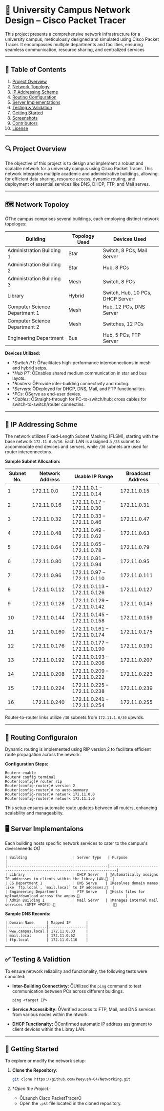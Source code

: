 # 🏫 University Campus Network Design – Cisco Packet Tracer
This project presents a comprehensive network infrastructure for a university campus, meticulously designed and simulated using Cisco Packet Tracer. It encompasses multiple departments and facilities, ensuring seamless communication, resource sharing, and centralized services

---

## 📌 Table of Contents

1. [Project Overview](#project-overview)
2. [Network Topology](#network-topology)
3. [IP Addressing Scheme](#ip-addressing-scheme)
4. [Routing Configuration](#routing-configuration)
5. [Server Implementations](#server-implementations)
6. [Testing & Validation](#testing--validation)
7. [Getting Started](#getting-started)
8. [Screenshots](#screenshots)
9. [Contributors](#contributors)
10. [License](#license)

---

## 🔍 Project Overview

The objective of this project is to design and implement a robust and scalable network for a university campus using Cisco Packet Tracer. This network integrates multiple academic and administrative buildings, allowing for efficient data sharing, resource access, dynamic routing, and deployment of essential services like DNS, DHCP, FTP, and Mail serves.

---

## 🗺️ Network Topoloy

The campus comprises several buildings, each employing distinct network topologes:

| Building                          | Topology Used | Devices Used                          |
|-----------------------------------|---------------|----------------------------------------|
| Administration Building 1         | Star          | Switch, 8 PCs, Mail Server             |
| Administration Building 2         | Star          | Hub, 8 PCs                             |
| Administration Building 3         | Mesh          | Switch, 8 PCs                          |
| Library                           | Hybrid        | Switch, Hub, 10 PCs, DHCP Server       |
| Computer Science Department 1     | Mesh          | Hub, 12 PCs, DNS Server                |
| Computer Science Department 2     | Mesh          | Switches, 12 PCs                       |
| Engineering Department            | Bus           | Hub, 5 PCs, FTP Server                 |

**Devices Utilized:**

- **Switch PT*: Facilitates high-performance interconnections in mesh and hybrid setps.
- **Hub PT*: Enables shared medium communication in star and bus layots.
- **Routers*: Provide inter-building connectivity and routng.
- **Servers*: Deployed for DHCP, DNS, Mail, and FTP functionalites.
- **PCs*: Serve as end-user devies.
- **Cables*: Straight-through for PC-to-switch/hub; cross cables for switch-to-switch/router connectins.

---

## 🧮 IP Addressing Schme

The network utilizes Fixed-Length Subnet Masking (FLSM), starting with the base network `172.11.0.0/16`. Each LAN is assigned a `/28` subnet to accommodate end devices and servers, while `/30` subnets are used for router interconnectons.

**Sample Subnet Allocation:**

| Subnet No. | Network Address | Usable IP Range           | Broadcast Address |
|------------|-----------------|---------------------------|-------------------|
| 1          | 172.11.0.0      | 172.11.0.1 – 172.11.0.14  | 172.11.0.15       |
| 2          | 172.11.0.16     | 172.11.0.17 – 172.11.0.30 | 172.11.0.31       |
| 3          | 172.11.0.32     | 172.11.0.33 – 172.11.0.46 | 172.11.0.47       |
| 4          | 172.11.0.48     | 172.11.0.49 – 172.11.0.62 | 172.11.0.63       |
| 5          | 172.11.0.64     | 172.11.0.65 – 172.11.0.78 | 172.11.0.79       |
| 6          | 172.11.0.80     | 172.11.0.81 – 172.11.0.94 | 172.11.0.95       |
| 7          | 172.11.0.96     | 172.11.0.97 – 172.11.0.110| 172.11.0.111      |
| 8          | 172.11.0.112    | 172.11.0.113 – 172.11.0.126| 172.11.0.127     |
| 9          | 172.11.0.128    | 172.11.0.129 – 172.11.0.142| 172.11.0.143     |
| 10         | 172.11.0.144    | 172.11.0.145 – 172.11.0.158| 172.11.0.159     |
| 11         | 172.11.0.160    | 172.11.0.161 – 172.11.0.174| 172.11.0.175     |
| 12         | 172.11.0.176    | 172.11.0.177 – 172.11.0.190| 172.11.0.191     |
| 13         | 172.11.0.192    | 172.11.0.193 – 172.11.0.206| 172.11.0.207     |
| 14         | 172.11.0.208    | 172.11.0.209 – 172.11.0.222| 172.11.0.223     |
| 15         | 172.11.0.224    | 172.11.0.225 – 172.11.0.238| 172.11.0.239     |
| 16         | 172.11.0.240    | 172.11.0.241 – 172.11.0.254| 172.11.0.255     |

Router-to-router links utilize `/30` subnets from `172.11.1.0/30` upwrds.

---

## 🔁 Routing Configuraion

Dynamic routing is implemented using RIP version 2 to facilitate efficient route propagation across the nework.

**Configuration Steps:**

```
Router> enable
Router# config terminal
Router(config)# router rip
Router(config-router)# version 2
Router(config-router)# no auto-summary
Router(config-router)# network 172.11.0.0
Router(config-router)# network 172.11.1.0
```

This setup ensures automatic route updates between all routers, enhancing scalability and manageablity.

## 🖥️ Server Implementaions

Each building hosts specific network services to cater to the campus's diverseneeds:
```
| Building                     | Server Type   | Purpose                                                                 |
|------------------------------|---------------|-------------------------------------------------------------------------|
| Library                      | DHCP Servr   | Automatically assigns IP addresses to clients within the libray LAN.  |
| CS Department 1              | DNS Serve    | Resolves domain names like `ftp.local`, `mail.local` to IP addesses.  |
| Engineering Department       | FTP Serve    | Hosts files for upload/download across the ampus.                     |
| Admin Building 1             | Mail Servr   | Manages internal mail services (SMTP +POP3).                          |
```

**Sample DNS Records:**
```
| Domain Name      | Mapped IP       |
|------------------|-----------------|
| www.campus.local | 172.11.0.33     |
| mail.local       | 172.11.0.62     |
| ftp.local        | 172.11.0.110    |
```

---

## ✅ Testing & Validtion

To ensure network reliability and functionality, the following tests were conucted:

- **Inter-Building Connectivty:** Utilized the `ping` command to test communication between PCs across different buidings.

  ```
  ping <target IP>
  ```

- **Service Accessibilty:** Verified access to FTP, Mail, and DNS services from various nodes within the ntwork.

- **DHCP Functionalty:** Confirmed automatic IP address assignment to client devices within the Libray LAN.

---

## 🚀 Getting Started

To explore or modify the network setup:

1. **Clone the Repository:**

   ```bash
   git clone https://github.com/Peeyush-04/Networking.git
   ```

2. **Open the Project:*

   - Launch Cisco PacketTracer
   - Open the `.pkt` file located in the cloned repository. 
